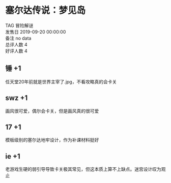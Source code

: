 



# 塞尔达传说：梦见岛
  
TAG 冒险解谜  
发售日 2019-09-20 00:00:00  
备注 no data  
总评人数 4  
好评人数 4
## 锤 +1


任天堂20年前就是世界主宰了.jpg，不看攻略真的会卡关
## swz +1


画风很可爱，偶尔会卡关，但是画风真的很可爱
## 17 +1


模板级别的塞尔达地牢设计，作为补课材料挺好
## ie +1


老游戏生硬的弱引导导致卡关极其常见，但这本质上算不上缺点。迷宫设计叹为观止
